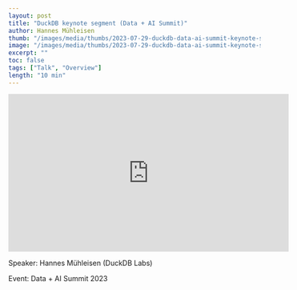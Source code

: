 ```yaml
---
layout: post
title: "DuckDB keynote segment (Data + AI Summit)"
author: Hannes Mühleisen
thumb: "/images/media/thumbs/2023-07-29-duckdb-data-ai-summit-keynote-segment.png"
image: "/images/media/thumbs/2023-07-29-duckdb-data-ai-summit-keynote-segment.png"
excerpt: ""
toc: false
tags: ["Talk", "Overview"]
length: "10 min"
---
```


<div class="video-container">
<iframe width="560" height="315" src="https://www.youtube-nocookie.com/embed/AKix55rQEUU?si=7nUCLymvtVwG51nc" title="YouTube video player" frameborder="0" allow="accelerometer; autoplay; clipboard-write; encrypted-media; gyroscope; picture-in-picture; web-share" referrerpolicy="strict-origin-when-cross-origin" allowfullscreen></iframe>
</div>

Speaker: Hannes Mühleisen (DuckDB Labs)

Event: Data + AI Summit 2023
